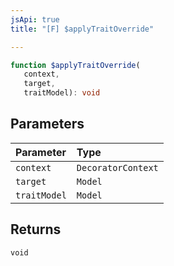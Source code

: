 ```yaml
---
jsApi: true
title: "[F] $applyTraitOverride"

---
```

```ts
function $applyTraitOverride(
   context, 
   target, 
   traitModel): void
```

## Parameters

| Parameter | Type |
| :------ | :------ |
| `context` | `DecoratorContext` |
| `target` | `Model` |
| `traitModel` | `Model` |

## Returns

`void`
